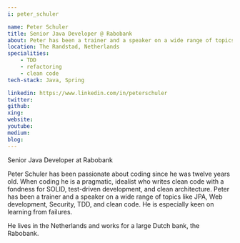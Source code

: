 ```yaml
---
i: peter_schuler

name: Peter Schuler
title: Senior Java Developer @ Rabobank
about: Peter has been a trainer and a speaker on a wide range of topics like JPA, Web development, Security, TDD, and clean code.
location: The Randstad, Netherlands
specialities:
    - TDD
    - refactoring
    - clean code
tech-stack: Java, Spring

linkedin: https://www.linkedin.com/in/peterschuler
twitter: 
github: 
xing: 
website: 
youtube: 
medium: 
blog: 
---
```


Senior Java Developer at Rabobank



Peter Schuler has been passionate about coding since he was twelve years old. When coding he is a pragmatic, idealist who writes clean code with a fondness for SOLID, test-driven development, and clean architecture. Peter has been a trainer and a speaker on a wide range of topics like JPA, Web development, Security, TDD, and clean code. He is especially keen on learning from failures.

He lives in the Netherlands and works for a large Dutch bank, the Rabobank.
